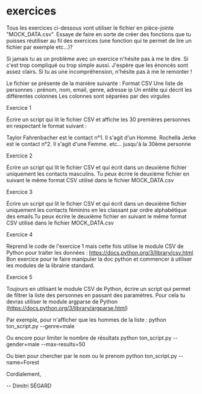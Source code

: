 # exercices
Tous les exercices ci-dessous vont utiliser le fichier en pièce-jointe "MOCK_DATA.csv".
Essaye de faire en sorte de créer des fonctions que tu puisses réutiliser au fil des exercices (une fonction qui te permet de lire un fichier par exemple etc...)?

Si jamais tu as un problème avec un exercice n'hésite pas à me le dire. Si c'est trop compliqué ou trop simple aussi. J'espère que les énoncés sont assez clairs. Si tu as une incompréhension, n'hésite pas à me le remonter !

Le fichier se présente de la manière suivante : 
Format CSV
Une liste de personnes : prénom, nom, email, genre, adresse ip
Un entête qui décrit les différentes colonnes
Les colonnes sont séparées par des virgules


Exercice 1

Écrire un script qui lit le fichier CSV et affiche les 30 premières personnes en respectant le format suivant :

Taylor Fahrenbacher est le contact n°1. Il s'agit d'un Homme.
Rochella Jerke est le contact n°2. Il s'agit d'une Femme.
          etc... jusqu'à la 30ème personne


Exercice 2

Écrire un script qui lit le fichier CSV et qui écrit dans un deuxième fichier uniquement les contacts masculins. Tu peux écrire le deuxième fichier en suivant le même format CSV utilisé dans le fichier MOCK_DATA.csv

Exercice 3

Écrire un script qui lit le fichier CSV et qui écrit dans un deuxième fichier uniquement les contacts féminins en les classant par ordre alphabétique des emails.Tu peux écrire le deuxième fichier en suivant le même format CSV utilisé dans le fichier MOCK_DATA.csv

Exercice 4

Reprend le code de l'exercice 1 mais cette fois utilise le module CSV de Python pour traiter les données : https://docs.python.org/3/library/csv.html 
Bon exercice pour te faire manipuler la doc python et commencer à utiliser les modules de la librairie standard.

Exercice 5

Toujours en utilisant le module CSV de Python, écrire un script qui permet de filtrer la liste des personnes en passant des paramètres. Pour cela tu devras utiliser le module argparse de Python (https://docs.python.org/3/library/argparse.html)

Par exemple, pour n'afficher que les hommes de la liste :
python ton_script.py --genre=male

Ou encore pour limiter le nombre de résultats
python ton_script.py --gender=male --max-results=50

Ou bien pour chercher par le nom ou le prenom
python ton_script.py --name=Forest


Cordialement,

-- 
Dimitri SÉGARD
